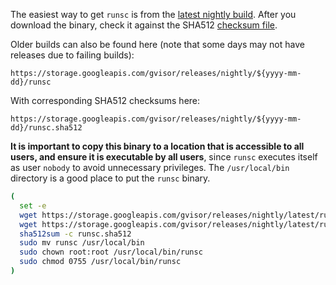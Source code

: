 The easiest way to get `runsc` is from the [latest nightly
build][latest-nightly]. After you download the binary, check it against the
SHA512 [checksum file][latest-hash].

Older builds can also be found here (note that some days may not have releases
due to failing builds):

   `https://storage.googleapis.com/gvisor/releases/nightly/${yyyy-mm-dd}/runsc`

With corresponding SHA512 checksums here:

   `https://storage.googleapis.com/gvisor/releases/nightly/${yyyy-mm-dd}/runsc.sha512`

**It is important to copy this binary to a location that is accessible to all
users, and ensure it is executable by all users**, since `runsc` executes itself
as user `nobody` to avoid unnecessary privileges. The `/usr/local/bin` directory is
a good place to put the `runsc` binary.

```bash
(
  set -e 
  wget https://storage.googleapis.com/gvisor/releases/nightly/latest/runsc
  wget https://storage.googleapis.com/gvisor/releases/nightly/latest/runsc.sha512
  sha512sum -c runsc.sha512
  sudo mv runsc /usr/local/bin
  sudo chown root:root /usr/local/bin/runsc
  sudo chmod 0755 /usr/local/bin/runsc
)
```

[latest-nightly]: https://storage.googleapis.com/gvisor/releases/nightly/latest/runsc

[latest-hash]: https://storage.googleapis.com/gvisor/releases/nightly/latest/runsc.sha512

[oci]: https://www.opencontainers.org
